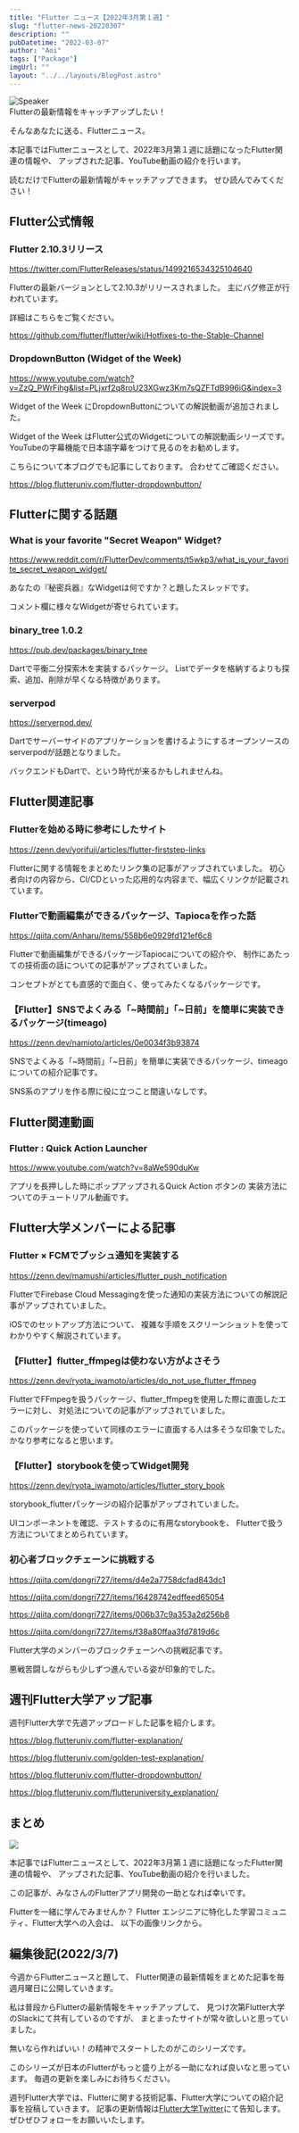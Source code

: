 ```yaml
---
title: "Flutter ニュース【2022年3月第１週】"
slug: "flutter-news-20220307"
description: ""
pubDatetime: "2022-03-07"
author: "Aoi"
tags: ["Package"]
imgUrl: ""
layout: "../../layouts/BlogPost.astro"
---
```


<div class="speech-bubble-container">
  <div class="speech-bubble-avatar">
    <img src="/images/wp-content/themes/cocoon-master/images/man.png" alt="Speaker" />
  </div>
  <div class="speech-bubble">
    <div class="speech-bubble-content">
      Flutterの最新情報をキャッチアップしたい！
    </div>
    <div class="speech-bubble-arrow arrow-left"></div>
  </div>
</div>

そんなあなたに送る、Flutterニュース。

本記事ではFlutterニュースとして、2022年3月第１週に話題になったFlutter関連の情報や、
 アップされた記事、YouTube動画の紹介を行います。

読むだけでFlutterの最新情報がキャッチアップできます。 ぜひ読んでみてください！

## Flutter公式情報

### Flutter 2.10.3リリース

https://twitter.com/FlutterReleases/status/1499216534325104640

Flutterの最新バージョンとして2.10.3がリリースされました。
主にバグ修正が行われています。

詳細はこちらをご覧ください。

https://github.com/flutter/flutter/wiki/Hotfixes-to-the-Stable-Channel

### DropdownButton (Widget of the Week)

https://www.youtube.com/watch?v=ZzQ_PWrFihg&list=PLjxrf2q8roU23XGwz3Km7sQZFTdB996iG&index=3

Widget of the Week にDropdownButtonについての解説動画が追加されました。

Widget of the Week はFlutter公式のWidgetについての解説動画シリーズです。
YouTubeの字幕機能で日本語字幕をつけて見るのをお勧めします。

こちらについて本ブログでも記事にしております。
合わせてご確認ください。

https://blog.flutteruniv.com/flutter-dropdownbutton/

## Flutterに関する話題

### What is your favorite "Secret Weapon" Widget?

https://www.reddit.com/r/FlutterDev/comments/t5wkp3/what_is_your_favorite_secret_weapon_widget/

あなたの『秘密兵器』なWidgetは何ですか？と題したスレッドです。

コメント欄に様々なWidgetが寄せられています。

### binary_tree 1.0.2

https://pub.dev/packages/binary_tree

Dartで平衡二分探索木を実装するパッケージ。
Listでデータを格納するよりも探索、追加、削除が早くなる特徴があります。

### serverpod

https://serverpod.dev/

Dartでサーバーサイドのアプリケーションを書けるようにするオープンソースの
serverpodが話題となりました。

バックエンドもDartで、という時代が来るかもしれませんね。

## Flutter関連記事

### **Flutterを始める時に参考にしたサイト**

https://zenn.dev/yorifuji/articles/flutter-firststep-links

Flutterに関する情報をまとめたリンク集の記事がアップされていました。
初心者向けの内容から、CI/CDといった応用的な内容まで、幅広くリンクが記載されています。

### Flutterで動画編集ができるパッケージ、Tapiocaを作った話

https://qiita.com/Anharu/items/558b6e0929fd121ef6c8

Flutterで動画編集ができるパッケージTapiocaについての紹介や、
制作にあたっての技術面の話についての記事がアップされていました。

コンセプトがとても直感的で面白く、使ってみたくなるパッケージです。

### **【Flutter】SNSでよくみる「~時間前」「~日前」を簡単に実装できるパッケージ(timeago)**

https://zenn.dev/namioto/articles/0e0034f3b93874

SNSでよくみる「~時間前」「~日前」を簡単に実装できるパッケージ、timeagoについての紹介記事です。

SNS系のアプリを作る際に役に立つこと間違いなしです。

## Flutter関連動画

### Flutter : Quick Action Launcher

https://www.youtube.com/watch?v=8aWe590duKw

アプリを長押しした時にポップアップされるQuick Action ボタンの
実装方法についてのチュートリアル動画です。

## Flutter大学メンバーによる記事

### **Flutter × FCMでプッシュ通知を実装する**

https://zenn.dev/mamushi/articles/flutter_push_notification

FlutterでFirebase Cloud Messagingを使った通知の実装方法についての解説記事がアップされていました。

iOSでのセットアップ方法について、
複雑な手順をスクリーンショットを使ってわかりやすく解説されています。

### **【Flutter】flutter_ffmpegは使わない方がよさそう**

https://zenn.dev/ryota_iwamoto/articles/do_not_use_flutter_ffmpeg

FlutterでFFmpegを扱うパッケージ、flutter_ffmpegを使用した際に直面したエラーに対し、
対処法についての記事がアップされていました。

このパッケージを使っていて同様のエラーに直面する人は多そうな印象でした。
かなり参考になると思います。

### **【Flutter】storybookを使ってWidget開発**

https://zenn.dev/ryota_iwamoto/articles/flutter_story_book

storybook_flutterパッケージの紹介記事がアップされていました。

UIコンポーネントを確認、テストするのに有用なstorybookを、
Flutterで扱う方法についてまとめられています。

### 初心者ブロックチェーンに挑戦する

https://qiita.com/dongri727/items/d4e2a7758dcfad843dc1

https://qiita.com/dongri727/items/16428742edffeed65054

https://qiita.com/dongri727/items/006b37c9a353a2d256b8

https://qiita.com/dongri727/items/f38a80ffaa3fd7819d6c

Flutter大学のメンバーのブロックチェーンへの挑戦記事です。

悪戦苦闘しながらも少しずつ進んでいる姿が印象的でした。

## 週刊Flutter大学アップ記事

週刊Flutter大学で先週アップロードした記事を紹介します。

https://blog.flutteruniv.com/flutter-explanation/

https://blog.flutteruniv.com/golden-test-explanation/

https://blog.flutteruniv.com/flutter-dropdownbutton/

https://blog.flutteruniv.com/flutteruniversity_explanation/

## まとめ

![](/images/wp-content/uploads/2022/03/新聞-1024x683.jpeg)

本記事ではFlutterニュースとして、2022年3月第１週に話題になったFlutter関連の情報や、
 アップされた記事、YouTube動画の紹介を行いました。

この記事が、みなさんのFlutterアプリ開発の一助となれば幸いです。

Flutterを一緒に学んでみませんか？
Flutter エンジニアに特化した学習コミュニティ、Flutter大学への入会は、
以下の画像リンクから。

## 編集後記(2022/3/7)

今週からFlutterニュースと題して、
Flutter関連の最新情報をまとめた記事を毎週月曜日に公開していきます。

私は普段からFlutterの最新情報をキャッチアップして、
見つけ次第Flutter大学のSlackにて共有しているのですが、
まとまったサイトが常々欲しいと思っていました。

無いなら作ればいい！の精神でスタートしたのがこのシリーズです。

このシリーズが日本のFlutterがもっと盛り上がる一助になれば良いなと思っています。
毎週の更新を楽しみにお待ちください。

週刊Flutter大学では、Flutterに関する技術記事、Flutter大学についての紹介記事を投稿していきます。
記事の更新情報は[Flutter大学Twitter](https://twitter.com/FlutterUniv)にて告知します。
ぜひぜひフォローをお願いいたします。